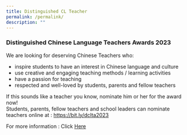 ```yaml
---
title: Distinguished CL Teacher
permalink: /permalink/
description: ""
---
```

### Distinguished Chinese Language Teachers Awards 2023


We are looking for deserving Chinese Teachers who: 

* inspire students to have an interest in
Chinese language and culture
* use creative and engaging teaching
methods / learning activities
* have a passion for teaching
* respected and well-loved by
students, parents and fellow teachers

If this sounds like a teacher you know, nominate him or her for the award now! <br>
Students, parents, fellow teachers and school leaders can nominate teachers online at :
https://bit.ly/dclta2023

For more information : Click [Here](/files/distinguished%20cl%20teachers%20awards%20poster%202023.pdf)



